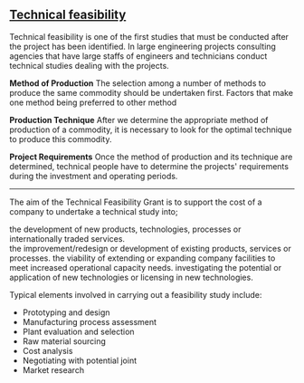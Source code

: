 [Technical feasibility](https://en.wikipedia.org/wiki/Technical_feasibility)
----------------------------------------------------------------------------------
Technical feasibility is one of the first studies that must be conducted after the project has been identified. In large engineering projects consulting agencies that have large staffs of engineers and technicians conduct technical studies dealing with the projects.

**Method of Production**
The selection among a number of methods to produce the same commodity should be undertaken first. Factors that make one method being preferred to other method

**Production Technique**
After we determine the appropriate method of production of a commodity, it is necessary to look for the optimal technique to produce this commodity.

**Project Requirements**
Once the method of production and its technique are determined, technical people have to determine the projects' requirements during the investment and operating periods.

----------------------------
The aim of the Technical Feasibility Grant is to support the cost of a company to undertake a technical study into;

the development of new products, technologies, processes or internationally traded services.  
the improvement/redesign or development of existing products, services or processes.
the viability of extending or expanding company facilities to meet increased operational capacity needs.
investigating the potential or application of new technologies or licensing in new technologies.

Typical elements involved in carrying out a feasibility study include:

  - Prototyping and design
  - Manufacturing process assessment
  - Plant evaluation and selection
  - Raw material sourcing
  - Cost analysis
  - Negotiating with potential joint 
  - Market research
